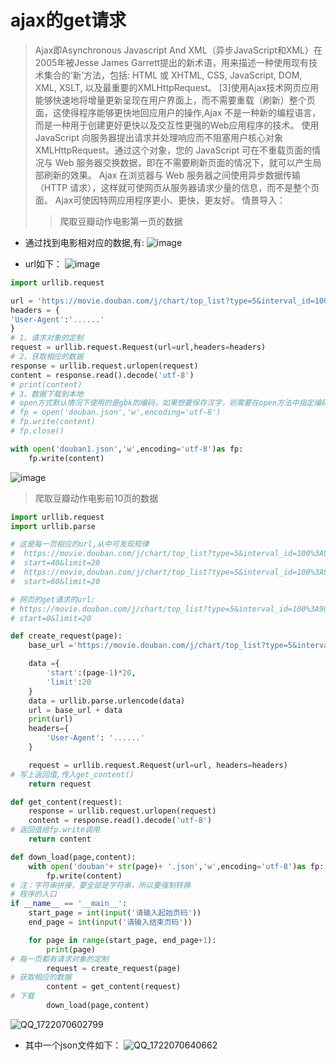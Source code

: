 # ajax的get请求
> Ajax即Asynchronous Javascript And XML（异步JavaScript和XML）在 2005年被Jesse James Garrett提出的新术语，用来描述一种使用现有技术集合的‘新’方法，包括: HTML 或 XHTML, CSS, JavaScript, DOM, XML, XSLT, 以及最重要的XMLHttpRequest。 [3]使用Ajax技术网页应用能够快速地将增量更新呈现在用户界面上，而不需要重载（刷新）整个页面，这使得程序能够更快地回应用户的操作,Ajax 不是一种新的编程语言，而是一种用于创建更好更快以及交互性更强的Web应用程序的技术。
使用 JavaScript 向服务器提出请求并处理响应而不阻塞用户核心对象XMLHttpRequest。通过这个对象，您的 JavaScript 可在不重载页面的情况与 Web 服务器交换数据，即在不需要刷新页面的情况下，就可以产生局部刷新的效果。
Ajax 在浏览器与 Web 服务器之间使用异步数据传输（HTTP 请求），这样就可使网页从服务器请求少量的信息，而不是整个页面。
Ajax可使因特网应用程序更小、更快，更友好。
> 情景导入：
>> 爬取豆瓣动作电影第一页的数据
* 通过找到电影相对应的数据,有:
![image](https://github.com/user-attachments/assets/22066d0b-ff8f-43ea-b707-3670c4ae3778)

* url如下：
![image](https://github.com/user-attachments/assets/c8a25ae6-0f7f-43e0-887a-7eae8765bd50)

```PYTHON
import urllib.request

url = 'https://movie.douban.com/j/chart/top_list?type=5&interval_id=100%3A90&action=&start=0&limit=20'
headers = {
'User-Agent':'......'
}
# 1、请求对象的定制
request = urllib.request.Request(url=url,headers=headers)
# 2、获取相应的数据
response = urllib.request.urlopen(request)
content = response.read().decode('utf-8')
# print(content)
# 3、数据下载到本地
# open方式默认情况下使用的是gbk的编码，如果想要保存汉字，则需要在open方法中指定编码格式为utf-8
# fp = open('douban.json','w',encoding='utf-8')
# fp.write(content)
# fp.close()

with open('douban1.json','w',encoding='utf-8')as fp:
    fp.write(content)
```
![image](https://github.com/user-attachments/assets/ce3d79b7-c5d7-4e92-9c21-3d246e4d558a)

> 爬取豆瓣动作电影前10页的数据
```PYTHON
import urllib.request
import urllib.parse

# 这是每一页相应的url,从中可发现规律
#  https://movie.douban.com/j/chart/top_list?type=5&interval_id=100%3A90&action=&
#  start=40&limit=20
#  https://movie,douban.com/j/chart/top_list?type=5&interval_id=100%3A90&action=&
#  start=60&limit=20

# 网页的get请求的url:
# https://movie.douban.com/j/chart/top_list?type=5&interval_id=100%3A90&action=&
# start=0&limit=20

def create_request(page):
    base_url ='https://movie.douban.com/j/chart/top_list?type=5&interval_id=100%3A90&action=&'

    data ={
        'start':(page-1)*20,
        'limit':20
    }
    data = urllib.parse.urlencode(data)
    url = base_url + data
    print(url)
    headers={
        'User-Agent': '......'
    }

    request = urllib.request.Request(url=url, headers=headers)
# 写上返回值,传入get_content()
    return request

def get_content(request):
    response = urllib.request.urlopen(request)
    content = response.read().decode('utf-8')
# 返回值给fp.write调用
    return content

def down_load(page,content):
    with open('douban'+ str(page)+ '.json','w',encoding='utf-8')as fp:
        fp.write(content)
# 注：字符串拼接，要全部是字符串，所以要强制转换
# 程序的入口
if __name__ == '__main__':
    start_page = int(input('请输入起始页码'))
    end_page = int(input('请输入结束页码'))

    for page in range(start_page, end_page+1):
        print(page)
# 每一页都有请求对象的定制
        request = create_request(page)
# 获取相应的数据
        content = get_content(request)
# 下载
        down_load(page,content)
```
![QQ_1722070602799](https://github.com/user-attachments/assets/c2f82cd4-be1d-497a-84ca-48ffaa988a8c)

* 其中一个json文件如下：
![QQ_1722070640662](https://github.com/user-attachments/assets/c63772a0-5465-472a-acae-4bbd8eace788)
